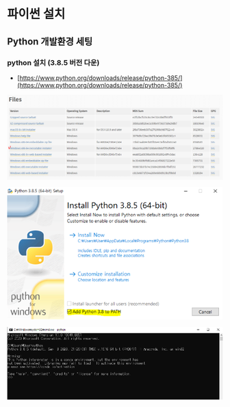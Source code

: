 # 파이썬 설치

## Python 개발환경 세팅

### python 설치 \(3.8.5 버전 다운\)

* [https://www.python.org/downloads/release/python-385/](https://www.python.org/downloads/release/python-385/)

![executable installer](../../../.gitbook/assets/image%20%282%29.png)

![PATH &#xCCB4;&#xD06C; &#xD6C4; install Now &#xD074;&#xB9AD; ](../../../.gitbook/assets/image%20%283%29.png)

![window + R -&amp;gt; cmd -&amp;gt; python &#xC785;&#xB825; &#xD6C4; 3.8.5 &#xBC84;&#xC804; &#xC124;&#xCE58; &#xD655;&#xC778;    ](../../../.gitbook/assets/image%20%285%29.png)









